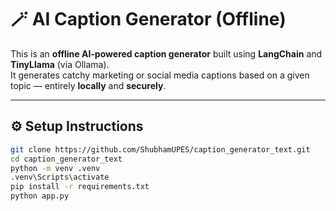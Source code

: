 # 🪄 AI Caption Generator (Offline)

This is an **offline AI-powered caption generator** built using **LangChain** and **TinyLlama** (via Ollama).  
It generates catchy marketing or social media captions based on a given topic — entirely **locally** and **securely**.

---

## ⚙️ Setup Instructions

```bash
git clone https://github.com/ShubhamUPES/caption_generator_text.git
cd caption_generator_text
python -m venv .venv
.venv\Scripts\activate
pip install -r requirements.txt
python app.py


